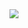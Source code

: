 <img src="https://entekhabehshoma.com/wp-content/uploads/2023/12/attach2019063522661300422805.gif" align="center">
